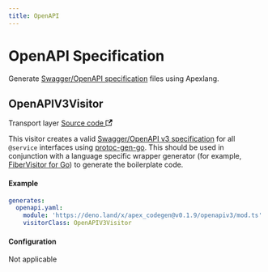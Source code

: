 ```yaml
---
title: OpenAPI
---
```


# OpenAPI Specification

Generate [Swagger/OpenAPI specification](https://swagger.io/specification/) files using Apexlang.

## OpenAPIV3Visitor

<p>
  <span className="badgeDarkBlue">Transport layer</span>
  <a href="https://github.com/apexlang/codegen/blob/main/src/openapiv3/openapiv3.ts" target="_blank" rel="noopener noreferrer">Source code <svg width="13.5" height="13.5" aria-hidden="true" viewBox="0 0 24 24" class="iconExternalLink_node_modules-@docusaurus-theme-classic-lib-theme-Icon-ExternalLink-styles-module"><path fill="currentColor" d="M21 13v10h-21v-19h12v2h-10v15h17v-8h2zm3-12h-10.988l4.035 4-6.977 7.07 2.828 2.828 6.977-7.07 4.125 4.172v-11z"></path></svg></a>
</p>

This visitor creates a valid [Swagger/OpenAPI v3 specification](https://swagger.io/specification/) for all `@service` interfaces using [protoc-gen-go](https://grpc.io/docs/languages/go/quickstart/). This should be used in conjunction with a language specific wrapper generator (for example, [FiberVisitor for Go](go#fibervisitor)) to generate the boilerplate code.

#### Example

```yaml
generates:
  openapi.yaml:
    module: 'https://deno.land/x/apex_codegen@v0.1.9/openapiv3/mod.ts'
    visitorClass: OpenAPIV3Visitor
```

#### Configuration

Not applicable
